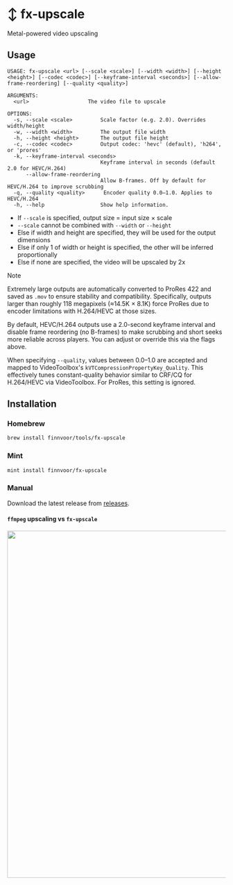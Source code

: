 # ↕️ fx-upscale

Metal-powered video upscaling

## Usage

```
USAGE: fx-upscale <url> [--scale <scale>] [--width <width>] [--height <height>] [--codec <codec>] [--keyframe-interval <seconds>] [--allow-frame-reordering] [--quality <quality>]

ARGUMENTS:
  <url>                   The video file to upscale

OPTIONS:
  -s, --scale <scale>         Scale factor (e.g. 2.0). Overrides width/height
  -w, --width <width>         The output file width
  -h, --height <height>       The output file height
  -c, --codec <codec>         Output codec: 'hevc' (default), 'h264', or 'prores'
  -k, --keyframe-interval <seconds>
                              Keyframe interval in seconds (default 2.0 for HEVC/H.264)
      --allow-frame-reordering
                              Allow B-frames. Off by default for HEVC/H.264 to improve scrubbing
  -q, --quality <quality>      Encoder quality 0.0–1.0. Applies to HEVC/H.264
  -h, --help                  Show help information.
```

- If `--scale` is specified, output size = input size × scale
- `--scale` cannot be combined with `--width` or `--height`
- Else if width and height are specified, they will be used for the output dimensions
- Else if only 1 of width or height is specified, the other will be inferred proportionally
- Else if none are specified, the video will be upscaled by 2x

> [!NOTE]
> Extremely large outputs are automatically converted to ProRes 422 and saved as `.mov` to ensure stability and compatibility. Specifically, outputs larger than roughly 118 megapixels (≈14.5K × 8.1K) force ProRes due to encoder limitations with H.264/HEVC at those sizes.

By default, HEVC/H.264 outputs use a 2.0-second keyframe interval and disable frame reordering (no B-frames) to make scrubbing and short seeks more reliable across players. You can adjust or override this via the flags above.

When specifying `--quality`, values between 0.0–1.0 are accepted and mapped to VideoToolbox's `kVTCompressionPropertyKey_Quality`. This effectively tunes constant-quality behavior similar to CRF/CQ for H.264/HEVC via VideoToolbox. For ProRes, this setting is ignored.

## Installation

### Homebrew

```bash
brew install finnvoor/tools/fx-upscale
```

### Mint

```bash
mint install finnvoor/fx-upscale
```

### Manual

Download the latest release from [releases](https://github.com/Finnvoor/MetalFXUpscale/releases).

#### `ffmpeg` upscaling vs `fx-upscale`

<img src="https://github.com/finnvoor/fx-upscale/assets/8284016/7ae867c2-caef-43d8-8fe3-7048c55f55bd" width="800" />
